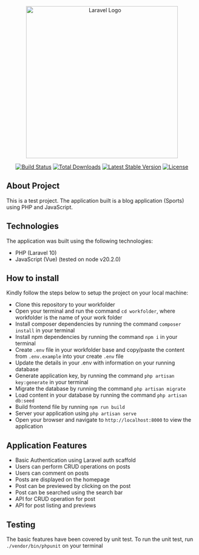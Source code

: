 <p align="center"><a href="https://laravel.com" target="_blank"><img src="https://raw.githubusercontent.com/laravel/art/master/logo-lockup/5%20SVG/2%20CMYK/1%20Full%20Color/laravel-logolockup-cmyk-red.svg" width="400" alt="Laravel Logo"></a></p>

<p align="center">
<a href="https://github.com/laravel/framework/actions"><img src="https://github.com/laravel/framework/workflows/tests/badge.svg" alt="Build Status"></a>
<a href="https://packagist.org/packages/laravel/framework"><img src="https://img.shields.io/packagist/dt/laravel/framework" alt="Total Downloads"></a>
<a href="https://packagist.org/packages/laravel/framework"><img src="https://img.shields.io/packagist/v/laravel/framework" alt="Latest Stable Version"></a>
<a href="https://packagist.org/packages/laravel/framework"><img src="https://img.shields.io/packagist/l/laravel/framework" alt="License"></a>
</p>

## About Project

This is a test project. The application built is a blog application (Sports) using PHP and JavaScript.

## Technologies 

The application was built using the following technologies:

- PHP (Laravel 10)
- JavaScript (Vue) (tested on node v20.2.0)

## How to install

Kindly follow the steps below to setup the project on your local machine:

- Clone this repository to your workfolder
- Open your terminal and run the command `cd workfolder`, where workfolder is the name of your work folder
- Install composer dependencies by running the command `composer install` in your terminal
- Install npm dependencies by running the command `npm i` in your terminal
- Create `.env` file in your workfolder base and copy/paste the content from `.env.example` into your create `.env` file
- Update the details in your .env with information on your running database
- Generate application key, by running the command `php artisan key:generate` in your terminal
- Migrate the database by running the command `php artisan migrate`
- Load content in your database by running the command `php artisan db:seed`
- Build frontend file by running `npm run build`
- Server your application using `php artisan serve`
- Open your browser and navigate to `http://localhost:8000` to view the application

## Application Features

- Basic Authentication using Laravel auth scaffold
- Users can perform CRUD operations on posts
- Users can comment on posts
- Posts are displayed on the homepage
- Post can be previewed by clicking on the post
- Post can be searched using the search bar
- API for CRUD operation for post
- API for post listing and previews

## Testing 

The basic features have been covered by unit test. To run the unit test, run `./vendor/bin/phpunit` on your terminal
